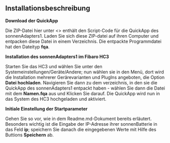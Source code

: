 ## Installationsbeschreibung

**Download der QuickApp**

Die ZIP-Datei hier unter <> enthält den Script-Code für die QuickApp des sonnenAdapters1. Laden Sie sich diese ZIP-datei auf ihren Computer und entpacken diese Datei in einem Verzeichnis. Die entpackte Programmdatei hat den Dateityp **fqa**.

**Installation des sonnenAdapters1 im Fibaro HC3**

Starten Sie das HC3 und wählen Sie unter den Systemeinstellungen/Geräte/Andere; nun wählen sie in den Menü, dort wird die Installation mehrerer Gerärevarianten und PlugIns angeboten, die Option **Datei hochladen**. Navigieren Sie dann zu dem verzeichnis, in den sie die QuickApp des sonnenAdapters1 entpackt haben - wählen Sie dann die Datei mit dem **Namen.fqa** aus und Klicken Sie darauf. Die QuickApp wird nun in das System des HC3 hochgeladen und aktiviert.

**Initiale Einstellung der Startparameter**

Gehen Sie so vor, wie in dem Readme.md-Dokument bereits erläutert. Besonders wichtig ist die Eingabe der IP-Adresse ihrer sonnenBatterie in das Feld **ip**; speichern Sie danach die eingegebenen Werte mit Hilfe des Buttions **Speichern** ab.
